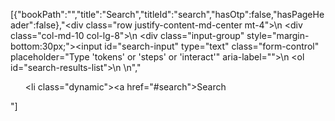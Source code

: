 [{"bookPath":"","title":"Search","titleId":"search","hasOtp":false,"hasPageHeader":false},"<div class=\"row justify-content-md-center mt-4\">\n  <div class=\"col-md-10 col-lg-8\">\n    <div class=\"input-group\" style=\"margin-bottom:30px;\"><input id=\"search-input\" type=\"text\" class=\"form-control\" placeholder=\"Type 'tokens' or 'steps' or 'interact'\" aria-label=\"\"></div>\n    <ol id=\"search-results-list\"></ol>\n  </div>\n</div>","<ul><li class=\"dynamic\"><a href=\"#search\">Search</a></li></ul>"]